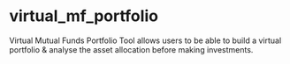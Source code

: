 # virtual_mf_portfolio
Virtual Mutual Funds Portfolio Tool allows users to be able to build a virtual portfolio &amp; analyse the asset allocation before making investments.
